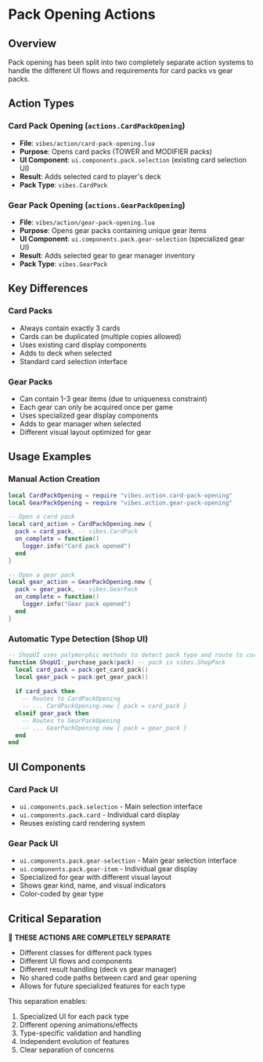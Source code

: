 # Pack Opening Actions

## Overview

Pack opening has been split into two completely separate action systems to handle the different UI flows and requirements for card packs vs gear packs.

## Action Types

### Card Pack Opening (`actions.CardPackOpening`)
- **File**: `vibes/action/card-pack-opening.lua`
- **Purpose**: Opens card packs (TOWER and MODIFIER packs)
- **UI Component**: `ui.components.pack.selection` (existing card selection UI)
- **Result**: Adds selected card to player's deck
- **Pack Type**: `vibes.CardPack`

### Gear Pack Opening (`actions.GearPackOpening`)  
- **File**: `vibes/action/gear-pack-opening.lua`
- **Purpose**: Opens gear packs containing unique gear items
- **UI Component**: `ui.components.pack.gear-selection` (specialized gear UI)
- **Result**: Adds selected gear to gear manager inventory
- **Pack Type**: `vibes.GearPack`

## Key Differences

### Card Packs
- Always contain exactly 3 cards
- Cards can be duplicated (multiple copies allowed)
- Uses existing card display components
- Adds to deck when selected
- Standard card selection interface

### Gear Packs
- Can contain 1-3 gear items (due to uniqueness constraint)
- Each gear can only be acquired once per game
- Uses specialized gear display components
- Adds to gear manager when selected
- Different visual layout optimized for gear

## Usage Examples

### Manual Action Creation
```lua
local CardPackOpening = require "vibes.action.card-pack-opening"
local GearPackOpening = require "vibes.action.gear-pack-opening"

-- Open a card pack
local card_action = CardPackOpening.new {
  pack = card_pack, -- vibes.CardPack
  on_complete = function()
    logger.info("Card pack opened")
  end
}

-- Open a gear pack  
local gear_action = GearPackOpening.new {
  pack = gear_pack, -- vibes.GearPack
  on_complete = function()
    logger.info("Gear pack opened")
  end
}
```

### Automatic Type Detection (Shop UI)
```lua
-- ShopUI uses polymorphic methods to detect pack type and route to correct action
function ShopUI:_purchase_pack(pack) -- pack is vibes.ShopPack
  local card_pack = pack:get_card_pack()
  local gear_pack = pack:get_gear_pack()
  
  if card_pack then
    -- Routes to CardPackOpening
    -- ... CardPackOpening.new { pack = card_pack }
  elseif gear_pack then
    -- Routes to GearPackOpening
    -- ... GearPackOpening.new { pack = gear_pack }
  end
end
```

## UI Components

### Card Pack UI
- `ui.components.pack.selection` - Main selection interface
- `ui.components.pack.card` - Individual card display
- Reuses existing card rendering system

### Gear Pack UI
- `ui.components.pack.gear-selection` - Main gear selection interface
- `ui.components.pack.gear-item` - Individual gear display
- Specialized for gear with different visual layout
- Shows gear kind, name, and visual indicators
- Color-coded by gear type

## Critical Separation

🚨 **THESE ACTIONS ARE COMPLETELY SEPARATE**
- Different classes for different pack types
- Different UI flows and components
- Different result handling (deck vs gear manager)
- No shared code paths between card and gear opening
- Allows for future specialized features for each type

This separation enables:
1. Specialized UI for each pack type
2. Different opening animations/effects
3. Type-specific validation and handling
4. Independent evolution of features
5. Clear separation of concerns
